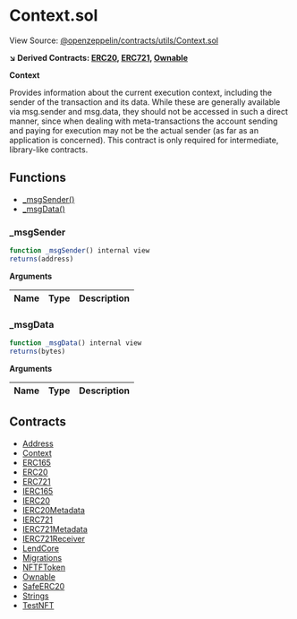 # Context.sol

View Source: [@openzeppelin/contracts/utils/Context.sol](../@openzeppelin/contracts/utils/Context.sol)

**↘ Derived Contracts: [ERC20](ERC20.md), [ERC721](ERC721.md), [Ownable](Ownable.md)**

**Context**

Provides information about the current execution context, including the
 sender of the transaction and its data. While these are generally available
 via msg.sender and msg.data, they should not be accessed in such a direct
 manner, since when dealing with meta-transactions the account sending and
 paying for execution may not be the actual sender (as far as an application
 is concerned).
 This contract is only required for intermediate, library-like contracts.

## Functions

- [_msgSender()](#_msgsender)
- [_msgData()](#_msgdata)

### _msgSender

```js
function _msgSender() internal view
returns(address)
```

**Arguments**

| Name        | Type           | Description  |
| ------------- |------------- | -----|

### _msgData

```js
function _msgData() internal view
returns(bytes)
```

**Arguments**

| Name        | Type           | Description  |
| ------------- |------------- | -----|

## Contracts

* [Address](Address.md)
* [Context](Context.md)
* [ERC165](ERC165.md)
* [ERC20](ERC20.md)
* [ERC721](ERC721.md)
* [IERC165](IERC165.md)
* [IERC20](IERC20.md)
* [IERC20Metadata](IERC20Metadata.md)
* [IERC721](IERC721.md)
* [IERC721Metadata](IERC721Metadata.md)
* [IERC721Receiver](IERC721Receiver.md)
* [LendCore](LendCore.md)
* [Migrations](Migrations.md)
* [NFTFToken](NFTFToken.md)
* [Ownable](Ownable.md)
* [SafeERC20](SafeERC20.md)
* [Strings](Strings.md)
* [TestNFT](TestNFT.md)
